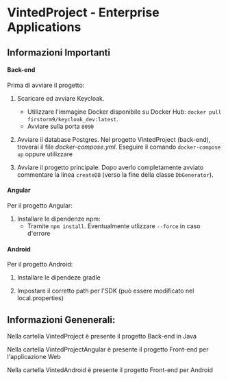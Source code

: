 # VintedProject - Enterprise Applications

## Informazioni Importanti

#### Back-end

Prima di avviare il progetto:

1. Scaricare ed avviare Keycloak.
   - Utilizzare l'immagine Docker disponibile su Docker Hub: `docker pull firstorm9/keycloak_dev:latest`.
   - Avviare sulla porta `8090`

2. Avviare il database Postgres. Nel progetto VintedProject (back-end), troverai il file *docker-compose.yml*. Eseguire il comando `docker-compose up` oppure utilizzare 

3. Avviare il progetto principale. Dopo averlo completamente avviato commentare la linea `createDB` (verso la fine della classe `DbGenerator`).

#### Angular

Per il progetto Angular:

1. Installare le dipendenze npm:
   - Tramite `npm install`. Eventualmente utlizzare `--force` in caso d'errore

#### Android

Per il progetto Android:

1. Installare le dipendeze gradle

2. Impostare il corretto path per l'SDK (può essere modificato nel local.properties)

## Informazioni Genenerali:

Nella cartella VintedProject è presente il progetto Back-end in Java

Nella cartella VintedProjectAngular è presente il progetto Front-end per l'applicazione Web

Nella cartella VintedAndroid è presente il progetto Front-end per Android
